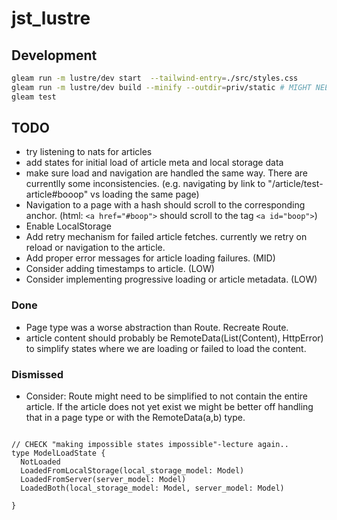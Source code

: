 # jst_lustre

## Development

```sh
gleam run -m lustre/dev start  --tailwind-entry=./src/styles.css
gleam run -m lustre/dev build --minify --outdir=priv/static # MIGHT NEED --tailwind-entry=./src/styles.css
gleam test 


```

## TODO

- try listening to nats for articles
- add states for initial load of article meta and local storage data
- make sure load and navigation are handled the same way. There are currentlly some inconsistencies. (e.g. navigating by link to "/article/test-article#booop" vs loading the same page)
- Navigation to a page with a hash should scroll to the corresponding anchor. (html: `<a href="#boop">` should scroll to the tag `<a id="boop">`)
- Enable LocalStorage
- Add retry mechanism for failed article fetches. currently we retry on reload or navigation to the article.
- Add proper error messages for article loading failures. (MID)
- Consider adding timestamps to article. (LOW)
- Consider implementing progressive loading or article metadata. (LOW)

### Done

- Page type was a worse abstraction than Route. Recreate Route.
- article content should probably be RemoteData(List(Content), HttpError) to simplify states where we are loading or failed to load the content.

### Dismissed

- Consider: Route might need to be simplified to not contain the entire article. If the article does not yet exist we might be better off handling that in a page type or with the RemoteData(a,b) type.

```gleam

// CHECK "making impossible states impossible"-lecture again..
type ModelLoadState {
  NotLoaded
  LoadedFromLocalStorage(local_storage_model: Model)
  LoadedFromServer(server_model: Model)
  LoadedBoth(local_storage_model: Model, server_model: Model)

}

```
